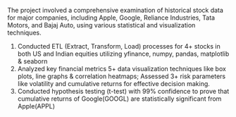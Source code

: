 The project involved a comprehensive examination of historical stock data for major companies, including Apple, Google, Reliance Industries, Tata Motors, and Bajaj Auto, using various statistical and visualization techniques.

1) Conducted ETL (Extract, Transform, Load) processes for 4+ stocks in both US and Indian equities utilizing yfinance, numpy, pandas, matplotlib & seaborn
2) Analyzed key financial metrics 5+ data visualization techniques like box plots, line graphs & correlation heatmaps; Assessed 3+ risk parameters like volatility and cumulative returns for effective decision making.
3) Conducted hypothesis testing (t-test) with 99% confidence to prove that cumulative returns of Google(GOOGL) are statistically significant from Apple(APPL)
